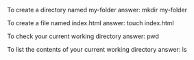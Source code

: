 To create a directory named my-folder
answer: mkdir my-folder

To create a file named index.html
answer: touch index.html

To check your current working directory
answer: pwd

To list the contents of your current working directory
answer: ls 
